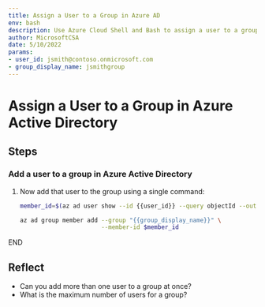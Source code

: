 ```yaml
---
title: Assign a User to a Group in Azure AD
env: bash
description: Use Azure Cloud Shell and Bash to assign a user to a group in Azure Active Directory.
author: MicrosoftCSA
date: 5/10/2022
params:
- user_id: jsmith@contoso.onmicrosoft.com
- group_display_name: jsmithgroup
---
```


# Assign a User to a Group in Azure Active Directory

## Steps

### Add a user to a group in Azure Active Directory

1. Now add that user to the group using a single command:

   ```bash
   member_id=$(az ad user show --id {{user_id}} --query objectId --output tsv)

   az ad group member add --group "{{group_display_name}}" \
                          --member-id $member_id
   ```

END

## Reflect

- Can you add more than one user to a group at once?
- What is the maximum number of users for a group?
